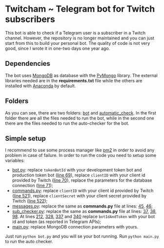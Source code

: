 # Twitcham ~ Telegram bot for Twitch subscribers

This bot is able to check if a Telegram user is a subscriber in a Twitch channel. However, the repository is no longer maintained and you can just start from this to build your personal bot. The quality of code is not very good, since I wrote it in one-two days one year ago.

## Dependencies

The bot uses [MongoDB](https://www.mongodb.com/) as database with the [PyMongo](https://pymongo.readthedocs.io/en/stable/) library. The external libraries needed are in the __requirements.txt__ file while the others are installed with [Anaconda](https://www.anaconda.com/products/individual) by default.

## Folders

As you can see, there are two folders: [bot](./bot) and [automatic_check](./automatic_check). In the first folder there are all the files needed to run the bot, while in the second one there are the files needed to run the auto-checker for the bot.

## Simple setup

I recommend to use some process manager like [pm2](https://pm2.keymetrics.io/) in order to avoid any problem in case of failure. In order to run the code you need to setup some variables:

  - [bot.py](./bot/bot.py): replace `tokenBotId` with your development token bot and production token bot ([line 69](https://github.com/aedoardo/telegram-twitch-sub-bot/blob/main/bot/bot.py#L69)), replace `clientID` with your client id provided by Twitch ([line 70](https://github.com/aedoardo/telegram-twitch-sub-bot/blob/main/bot/bot.py#L70)), replace the parameters for the database connection ([line 71](https://github.com/aedoardo/telegram-twitch-sub-bot/blob/main/bot/bot.py#L71));
  - [commands.py](./bot/commands.py): replace `clientID` with your client id provided by Twitch ([line 521](https://github.com/aedoardo/telegram-twitch-sub-bot/blob/main/bot/commands.py#L521)), replace `clientSecret` with your client secret provided by Twitch ([line 522](https://github.com/aedoardo/telegram-twitch-sub-bot/blob/main/bot/commands.py#L522));
  - [messages.py](./bot/messages.py): replace the same as __commands.py__ file at lines: [45](https://github.com/aedoardo/telegram-twitch-sub-bot/blob/main/bot/messages.py#L45), [46](https://github.com/aedoardo/telegram-twitch-sub-bot/blob/main/bot/messages.py#L46);
  - [sub_checker.py](./automatic_check/modules/sub_checker.py): replace the same as __commands.py__ file at lines: [37](https://github.com/aedoardo/telegram-twitch-sub-bot/blob/main/automatic_check/modules/sub_checker.py#L37), [38](https://github.com/aedoardo/telegram-twitch-sub-bot/blob/main/automatic_check/modules/sub_checker.py#L38), [98](https://github.com/aedoardo/telegram-twitch-sub-bot/blob/main/automatic_check/modules/sub_checker.py#L98). At lines [212](https://github.com/aedoardo/telegram-twitch-sub-bot/blob/main/automatic_check/sub_checker.py#L212), [328](https://github.com/aedoardo/telegram-twitch-sub-bot/blob/main/automatic_check/modules/sub_checker.py#L328), [337](https://github.com/aedoardo/telegram-twitch-sub-bot/blob/main/automatic_check/modules/sub_checker.py#L337) and [340](https://github.com/aedoardo/telegram-twitch-sub-bot/blob/main/automatic_check/modules/sub_checker.py#L340) replace `botIdAndToken` with your bot id and token (as reported in Telegram APIs);
  - [main.py](./automatic_check/moduels/main.py): replace MongoDB connection parameters with yours.


Just run `python bot.py` and you will se your bot running. Run `python main.py` to run the auto checker.
